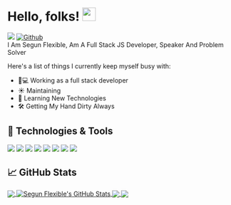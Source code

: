 # Hello, folks! <img src="https://raw.githubusercontent.com/MartinHeinz/MartinHeinz/master/wave.gif" width="30px">
![](https://visitor-badge.laobi.icu/badge?page_id=segun-flexible)
[![Github](https://img.shields.io/github/followers/segun-flexible?label=Follow&style=social)](https://github.com/segun-flexible)
<br>
I Am Segun Flexible, Am A Full Stack JS Developer, Speaker And Problem Solver

Here's a list of things I currently keep myself busy with:

- 👩💻 Working as a full stack developer 
- ☀️ Maintaining 
- 🙇 Learning New Technologies
- 🛠 Getting My Hand Dirty Always


## 🔧 Technologies & Tools

![](https://img.shields.io/badge/Code-JavaScript-informational?style=flat&logo=javascript&logoColor=white&color=2bbc8a)
![](https://img.shields.io/badge/Code-React-informational?style=flat&logo=react&logoColor=white&color=2bbc8a)
![](https://img.shields.io/badge/Code-HTML-informational?style=flat&logo=html&logoColor=white&color=2bbc8a)
![](https://img.shields.io/badge/Tools-PostgreSQL-informational?style=flat&logo=postgresql&logoColor=white&color=2bbc8a)
![](https://img.shields.io/badge/Tools-Docker-informational?style=flat&logo=docker&logoColor=white&color=2bbc8a)
![](https://img.shields.io/badge/Tools-Kubernetes-informational?style=flat&logo=kubernetes&logoColor=white&color=2bbc8a)
![](https://img.shields.io/badge/Tools-Red_Hat_OpenShift-informational?style=flat&logo=red-hat-open-shift&logoColor=white&color=2bbc8a)
![](https://img.shields.io/badge/Cloud-Digital_Ocean-informational?style=flat&logo=digitalocean&logoColor=white&color=2bbc8a)


## &#x1f4c8; GitHub Stats

<a href="https://github.com/segun-flexible/segun-flexible">
  <img align="center" src="https://github-readme-stats.vercel.app/api/top-langs/?username=segun-flexible&hide=java&title_color=ffffff&text_color=c9cacc&icon_color=2bbc8a&bg_color=1d1f21" />
</a>
<a href="https://github.com/segun-flexible/segun-flexible">
  <img align="center" src="https://github-readme-stats.vercel.app/api?username=segun-flexible&show_icons=true&line_height=27&count_private=true&title_color=ffffff&text_color=c9cacc&icon_color=2bbc8a&bg_color=1d1f21" alt="Segun Flexible's GitHub Stats" />
</a>

<a href="https://github.com/MartinHeinz/python-project-blueprint">
  <img align="center" src="https://github-readme-stats.vercel.app/api/pin/?username=MartinHeinz&repo=python-project-blueprint&title_color=ffffff&text_color=c9cacc&icon_color=2bbc8a&bg_color=1d1f21" />
</a>


<a href="https://github.com/MartinHeinz/go-project-blueprint">
  <img align="center" src="https://github-readme-stats.vercel.app/api/pin/?username=MartinHeinz&repo=go-project-blueprint&title_color=ffffff&text_color=c9cacc&icon_color=2bbc8a&bg_color=1d1f21" />
</a>    
